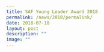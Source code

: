 ```yaml
---
title: SAF Young Leader Award 2018
permalink: /news/2018/permalink/
date: 2018-07-18
layout: post
description: ""
image: ""
---
```

